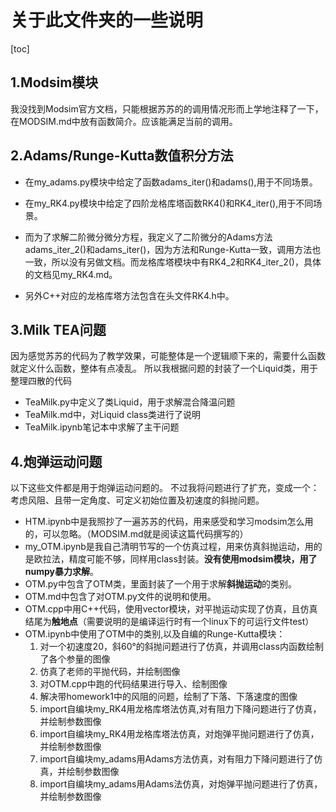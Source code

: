 # 关于此文件夹的一些说明
[toc]

## 1.Modsim模块
我没找到Modsim官方文档，只能根据苏苏的的调用情况形而上学地注释了一下，在MODSIM.md中放有函数简介。应该能满足当前的调用。

## 2.Adams/Runge-Kutta数值积分方法
- 在my_adams.py模块中给定了函数adams_iter()和adams(),用于不同场景。
- 在my_RK4.py模块中给定了四阶龙格库塔函数RK4()和RK4_iter(),用于不同场景。

- 而为了求解二阶微分微分方程，我定义了二阶微分的Adams方法adams_iter_2()和adams_iter()，因为方法和Runge-Kutta一致，调用方法也一致，所以没有另做文档。而龙格库塔模块中有RK4_2和RK4_iter_2()，具体的文档见my_RK4.md。

- 另外C++对应的龙格库塔方法包含在头文件RK4.h中。

## 3.Milk TEA问题
因为感觉苏苏的代码为了教学效果，可能整体是一个逻辑顺下来的，需要什么函数就定义什么函数，整体有点凌乱。
所以我根据问题的封装了一个Liquid类，用于整理四散的代码
- TeaMilk.py中定义了类Liquid，用于求解混合降温问题
- TeaMilk.md中，对Liquid class类进行了说明
- TeaMilk.ipynb笔记本中求解了主干问题

## 4.炮弹运动问题
以下这些文件都是用于炮弹运动问题的。
不过我将问题进行了扩充，变成一个：考虑风阻、且带一定角度、可定义初始位置及初速度的斜抛问题。
- HTM.ipynb中是我照抄了一遍苏苏的代码，用来感受和学习modsim怎么用的，可以忽略。（MODSIM.md就是阅读这篇代码撰写的）
- my_OTM.ipynb是我自己清明节写的一个仿真过程，用来仿真斜抛运动，用的是欧拉法，精度可能不够，同样用class封装。**没有使用modsim模块，用了numpy暴力求解**。
- OTM.py中包含了OTM类，里面封装了一个用于求解**斜抛运动**的类别。
- OTM.md中包含了对OTM.py文件的说明和使用。
- OTM.cpp中用C++代码，使用vector模块，对平抛运动实现了仿真，且仿真结尾为**触地点**（需要说明的是编译运行时有一个linux下的可运行文件test）
- OTM.ipynb中使用了OTM中的类别,以及自编的Runge-Kutta模块：
  1. 对一个初速度20，斜60°的斜抛问题进行了仿真，并调用class内函数绘制了各个参量的图像
  2. 仿真了老师的平抛代码，并绘制图像
  3. 对OTM.cpp中跑的代码结果进行导入、绘制图像
  4. 解决带homework1中的风阻的问题，绘制了下落、下落速度的图像
  5. import自编块my_RK4用龙格库塔法仿真,对有阻力下降问题进行了仿真，并绘制参数图像
  6. import自编块my_RK4用龙格库塔法仿真，对炮弹平抛问题进行了仿真，并绘制参数图像
  7. import自编块my_adams用Adams方法仿真，对有阻力下降问题进行了仿真，并绘制参数图像
  8. import自编块my_adams用Adams法仿真，对炮弹平抛问题进行了仿真，并绘制参数图像